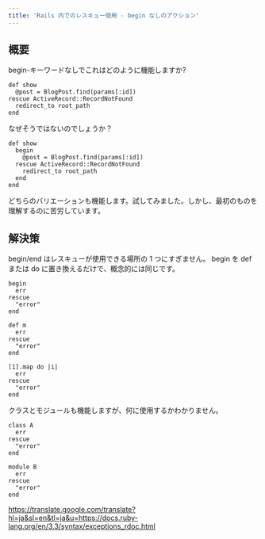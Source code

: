 ```yaml
---
title: 'Rails 内でのレスキュー使用 - begin なしのアクション'
---
```


## 概要
begin-キーワードなしでこれはどのように機能しますか?

```
def show
  @post = BlogPost.find(params[:id])
rescue ActiveRecord::RecordNotFound
  redirect_to root_path
end

```
なぜそうではないのでしょうか？

```
def show
  begin
    @post = BlogPost.find(params[:id])
  rescue ActiveRecord::RecordNotFound
    redirect_to root_path
  end
end

```
どちらのバリエーションも機能します。試してみました。しかし、最初のものを理解するのに苦労しています。

## 解決策
begin/end はレスキューが使用できる場所の 1 つにすぎません。 begin を def または do に置き換えるだけで、概念的には同じです。

```
begin
  err
rescue
  "error"
end

def m
  err
rescue
  "error"
end

[1].map do |i|
  err
rescue
  "error"
end

```
クラスとモジュールも機能しますが、何に使用するかわかりません。

```
class A
  err
rescue
  "error"
end

module B
  err
rescue
  "error"
end

```
https://translate.google.com/translate?hl=ja&sl=en&tl=ja&u=https://docs.ruby-lang.org/en/3.3/syntax/exceptions_rdoc.html

